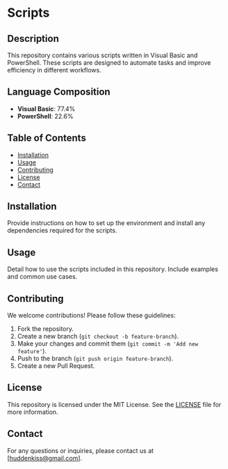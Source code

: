 # Scripts

## Description
This repository contains various scripts written in Visual Basic and PowerShell. These scripts are designed to automate tasks and improve efficiency in different workflows.

## Language Composition
- **Visual Basic**: 77.4%
- **PowerShell**: 22.6%

## Table of Contents
- [Installation](#installation)
- [Usage](#usage)
- [Contributing](#contributing)
- [License](#license)
- [Contact](#contact)

## Installation
Provide instructions on how to set up the environment and install any dependencies required for the scripts.

## Usage
Detail how to use the scripts included in this repository. Include examples and common use cases.

## Contributing
We welcome contributions! Please follow these guidelines:
1. Fork the repository.
2. Create a new branch (`git checkout -b feature-branch`).
3. Make your changes and commit them (`git commit -m 'Add new feature'`).
4. Push to the branch (`git push origin feature-branch`).
5. Create a new Pull Request.

## License
This repository is licensed under the MIT License. See the [LICENSE](LICENSE) file for more information.

## Contact
For any questions or inquiries, please contact us at [huddenkiss@gmail.com].
